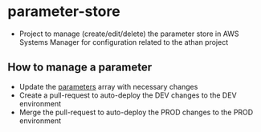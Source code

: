 # parameter-store

- Project to manage (create/edit/delete) the parameter store in AWS Systems Manager for configuration related to the athan project

## How to manage a parameter

- Update the [parameters](src/parameters.ts) array with necessary changes
- Create a pull-request to auto-deploy the DEV changes to the DEV environment
- Merge the pull-request to auto-deploy the PROD changes to the PROD environment
